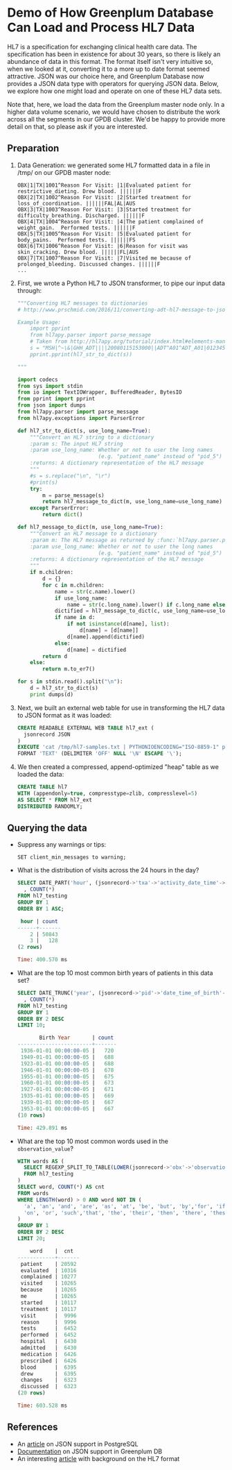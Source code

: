 # Demo of How Greenplum Database Can Load and Process HL7 Data

HL7 is a specification for exchanging clinical health care data.  The specification has
been in existence for about 30 years, so there is likely an abundance of data in this format.
The format itself isn't very intuitive so, when we looked at it, converting it to a more
up to date format seemed attractive.  JSON was our choice here, and Greenplum Database
now provides a JSON data type with operators for querying JSON data.  Below, we explore
how one might load and operate on one of these HL7 data sets.

Note that, here, we load the data from the Greenplum master node only.  In a higher data volume
scenario, we would have chosen to distribute the work across all the segments in our GPDB
cluster.  We'd be happy to provide more detail on that, so please ask if you are interested.

## Preparation

1. Data Generation: we generated some HL7 formatted data in a file in /tmp/ on our GPDB master node:
    ```
    OBX|1|TX|1001^Reason For Visit: |1|Evaluated patient for restrictive_dieting. Drew blood. ||||||F
    OBX|2|TX|1002^Reason For Visit: |2|Started treatment for loss_of_coordination. ||||||FAL|AL|AUS
    OBX|3|TX|1003^Reason For Visit: |3|Started treatment for difficulty_breathing. Discharged. ||||||F
    OBX|4|TX|1004^Reason For Visit: |4|The patient complained of weight_gain.  Performed tests. ||||||F
    OBX|5|TX|1005^Reason For Visit: |5|Evaluated patient for body_pains.  Performed tests. ||||||FS
    OBX|6|TX|1006^Reason For Visit: |6|Reason for visit was skin_cracking. Drew blood. ||||||FL|AUS
    OBX|7|TX|1007^Reason For Visit: |7|Visited me because of prolonged_bleeding. Discussed changes. ||||||F
    ...
    ```

1. First, we wrote a Python HL7 to JSON transformer, to pipe our input data through:

    ```python
    """Converting HL7 messages to dictionaries
    # http://www.prschmid.com/2016/11/converting-adt-hl7-message-to-json.html

    Example Usage:
        import pprint
        from hl7apy.parser import parse_message
        # Taken from http://hl7apy.org/tutorial/index.html#elements-manipulation
        s = "MSH|^~\&|GHH_ADT||||20080115153000||ADT^A01^ADT_A01|0123456789|P|2.5||||AL ... "
        pprint.pprint(hl7_str_to_dict(s))

    """

    import codecs
    from sys import stdin
    from io import TextIOWrapper, BufferedReader, BytesIO
    from pprint import pprint
    from json import dumps
    from hl7apy.parser import parse_message
    from hl7apy.exceptions import ParserError

    def hl7_str_to_dict(s, use_long_name=True):
        """Convert an HL7 string to a dictionary
        :param s: The input HL7 string
        :param use_long_name: Whether or not to user the long names
                              (e.g. "patient_name" instead of "pid_5")
        :returns: A dictionary representation of the HL7 message
        """
        #s = s.replace("\n", "\r")
        #print(s)
        try:
            m = parse_message(s)
            return hl7_message_to_dict(m, use_long_name=use_long_name)
        except ParserError:
            return dict() 

    def hl7_message_to_dict(m, use_long_name=True):
        """Convert an HL7 message to a dictionary
        :param m: The HL7 message as returned by :func:`hl7apy.parser.parse_message`
        :param use_long_name: Whether or not to user the long names
                              (e.g. "patient_name" instead of "pid_5")
        :returns: A dictionary representation of the HL7 message
        """
        if m.children:
            d = {}
            for c in m.children:
                name = str(c.name).lower()
                if use_long_name:
                    name = str(c.long_name).lower() if c.long_name else name
                dictified = hl7_message_to_dict(c, use_long_name=use_long_name)
                if name in d:
                    if not isinstance(d[name], list):
                        d[name] = [d[name]]
                    d[name].append(dictified)
                else:
                    d[name] = dictified
            return d
        else:
            return m.to_er7() 

    for s in stdin.read().split("\n"):
        d = hl7_str_to_dict(s)
        print dumps(d)
    ```

1. Next, we built an external web table for use in transforming the HL7 data to JSON format as it was loaded:

    ```sql
    CREATE READABLE EXTERNAL WEB TABLE hl7_ext (
      jsonrecord JSON
    )
    EXECUTE 'cat /tmp/hl7-samples.txt | PYTHONIOENCODING="ISO-8859-1" python /home/gpadmin/hl7_to_dict.py' ON MASTER
    FORMAT 'TEXT' (DELIMITER 'OFF' NULL '\N' ESCAPE '\');
    ```

1. We then created a compressed, append-optimized "heap" table as we loaded the data:
    ```sql
    CREATE TABLE hl7
    WITH (appendonly=true, compresstype=zlib, compresslevel=5)
    AS SELECT * FROM hl7_ext
    DISTRIBUTED RANDOMLY;
    ```

## Querying the data

* Suppress any warnings or tips:
    ```
    SET client_min_messages to warning;
    ```

* What is the distribution of visits across the 24 hours in the day?
    ```sql
    SELECT DATE_PART('hour', (jsonrecord->'txa'->'activity_date_time'->'time_of_an_event'->>'st')::TIMESTAMP) AS hour
      , COUNT(*)
    FROM hl7_testing
    GROUP BY 1
    ORDER BY 1 ASC;

     hour | count 
    ------+-------
        2 | 50843
        3 |   128
    (2 rows)

    Time: 400.570 ms
    ```

* What are the top 10 most common birth years of patients in this data set?
    ```sql
    SELECT DATE_TRUNC('year', (jsonrecord->'pid'->'date_time_of_birth'->'time_of_an_event'->>'st')::date) AS "Birth Year"
      , COUNT(*)
    FROM hl7_testing
    GROUP BY 1
    ORDER BY 2 DESC
    LIMIT 10;

           Birth Year       | count 
    ------------------------+-------
     1936-01-01 00:00:00-05 |   720
     1949-01-01 00:00:00-05 |   688
     1923-01-01 00:00:00-05 |   688
     1946-01-01 00:00:00-05 |   678
     1955-01-01 00:00:00-05 |   675
     1960-01-01 00:00:00-05 |   673
     1927-01-01 00:00:00-05 |   671
     1935-01-01 00:00:00-05 |   669
     1939-01-01 00:00:00-05 |   667
     1953-01-01 00:00:00-05 |   667
    (10 rows)

    Time: 429.891 ms
    ```

* What are the top 10 most common words used in the `observation_value`?
    ```sql
    WITH words AS (
      SELECT REGEXP_SPLIT_TO_TABLE(LOWER(jsonrecord->'obx'->'observation_value'->'varies_1'->>'st'), E'\\W+') AS word
      FROM hl7_testing
    )
    SELECT word, COUNT(*) AS cnt
    FROM words
    WHERE LENGTH(word) > 0 AND word NOT IN (
      'a', 'an', 'and', 'are', 'as', 'at', 'be', 'but', 'by','for', 'if', 'in', 'into', 'is', 'it','no', 'not', 'of',
      'on', 'or', 'such','that', 'the', 'their', 'then', 'there', 'these','they', 'this', 'to', 'was', 'will', 'with'
    )
    GROUP BY 1
    ORDER BY 2 DESC
    LIMIT 20;

        word    |  cnt  
    ------------+-------
     patient    | 20592
     evaluated  | 10316
     complained | 10277
     visited    | 10265
     because    | 10265
     me         | 10265
     started    | 10117
     treatment  | 10117
     visit      |  9996
     reason     |  9996
     tests      |  6452
     performed  |  6452
     hospital   |  6430
     admitted   |  6430
     medication |  6426
     prescribed |  6426
     blood      |  6395
     drew       |  6395
     changes    |  6323
     discussed  |  6323
    (20 rows)

    Time: 603.528 ms
    ```

## References

* An [article](http://clarkdave.net/2013/06/what-can-you-do-with-postgresql-and-json/) on JSON support in PostgreSQL
* [Documentation](https://gpdb.docs.pivotal.io/500/admin_guide/query/topics/json-data.html) on JSON support in Greenplum DB
* An interesting [article](https://www.fknsrs.biz/blog/golang-hl7-library.html.html) with background on the HL7 format

